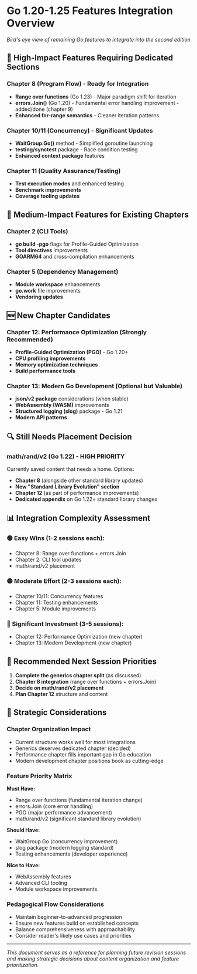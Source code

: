 # Go 1.20-1.25 Features Integration Overview

*Bird's eye view of remaining Go features to integrate into the second edition*

## 🎯 **High-Impact Features Requiring Dedicated Sections**

### **Chapter 8 (Program Flow) - Ready for Integration**
- **Range over functions** (Go 1.23) - Major paradigm shift for iteration
- **errors.Join()** (Go 1.20) - Fundamental error handling improvement - added/done (chapter 9)
- **Enhanced for-range semantics** - Cleaner iteration patterns

### **Chapter 10/11 (Concurrency) - Significant Updates**
- **WaitGroup.Go()** method - Simplified goroutine launching
- **testing/synctest** package - Race condition testing
- **Enhanced context package** features

### **Chapter 11 (Quality Assurance/Testing)**
- **Test execution modes** and enhanced testing
- **Benchmark improvements**
- **Coverage tooling updates**

## 🔧 **Medium-Impact Features for Existing Chapters**

### **Chapter 2 (CLI Tools)**
- **go build -pgo** flags for Profile-Guided Optimization
- **Tool directives** improvements
- **GOARM64** and cross-compilation enhancements

### **Chapter 5 (Dependency Management)**
- **Module workspace** enhancements
- **go.work** file improvements
- **Vendoring updates**

## 🆕 **New Chapter Candidates**

### **Chapter 12: Performance Optimization** (Strongly Recommended)
- **Profile-Guided Optimization (PGO)** - Go 1.20+
- **CPU profiling improvements** 
- **Memory optimization techniques**
- **Build performance tools**

### **Chapter 13: Modern Go Development** (Optional but Valuable)
- **json/v2 package** considerations (when stable)
- **WebAssembly (WASM)** improvements 
- **Structured logging (slog)** package - Go 1.21
- **Modern API patterns**

## 🔍 **Still Needs Placement Decision**

### **math/rand/v2** (Go 1.22) - HIGH PRIORITY
Currently saved content that needs a home. Options:
- **Chapter 8** (alongside other standard library updates)
- **New "Standard Library Evolution" section**
- **Chapter 12** (as part of performance improvements)
- **Dedicated appendix** on Go 1.22+ standard library changes

## 📊 **Integration Complexity Assessment**

### **🟢 Easy Wins (1-2 sessions each):**
- Chapter 8: Range over functions + errors.Join
- Chapter 2: CLI tool updates
- math/rand/v2 placement

### **🟡 Moderate Effort (2-3 sessions each):**
- Chapter 10/11: Concurrency features
- Chapter 11: Testing enhancements
- Chapter 5: Module improvements

### **🔴 Significant Investment (3-5 sessions):**
- Chapter 12: Performance Optimization (new chapter)
- Chapter 13: Modern Development (new chapter)

## 🎯 **Recommended Next Session Priorities**

1. **Complete the generics chapter split** (as discussed)
2. **Chapter 8 integration** (range over functions + errors.Join)
3. **Decide on math/rand/v2 placement**
4. **Plan Chapter 12** structure and content

## 📝 **Strategic Considerations**

### **Chapter Organization Impact**
- Current structure works well for most integrations
- Generics deserves dedicated chapter (decided)
- Performance chapter fills important gap in Go education
- Modern development chapter positions book as cutting-edge

### **Feature Priority Matrix**
**Must Have:**
- Range over functions (fundamental iteration change)
- errors.Join (core error handling)
- PGO (major performance advancement)
- math/rand/v2 (significant standard library evolution)

**Should Have:**
- WaitGroup.Go (concurrency improvement)
- slog package (modern logging standard)
- Testing enhancements (developer experience)

**Nice to Have:**
- WebAssembly features
- Advanced CLI tooling
- Module workspace improvements

### **Pedagogical Flow Considerations**
- Maintain beginner-to-advanced progression
- Ensure new features build on established concepts
- Balance comprehensiveness with approachability
- Consider reader's likely use cases and priorities

---

*This document serves as a reference for planning future revision sessions and making strategic decisions about content organization and feature prioritization.*